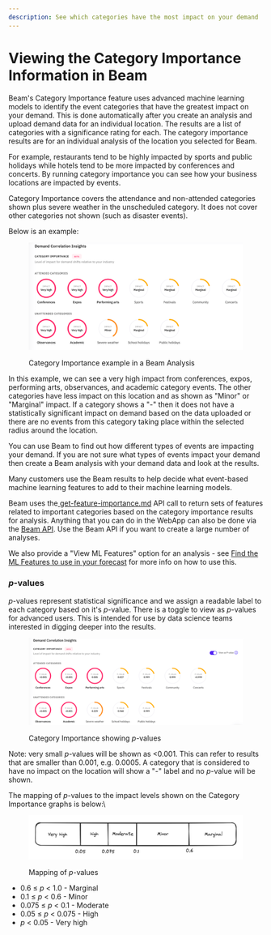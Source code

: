 ```yaml
---
description: See which categories have the most impact on your demand
---
```


# Viewing the Category Importance Information in Beam

Beam's Category Importance feature uses advanced machine learning models to identify the event categories that have the greatest impact on your demand. This is done automatically after you create an analysis and upload demand data for an individual location. The results are a list of categories with a significance rating for each. The category importance results are for an individual analysis of the location you selected for Beam.

For example, restaurants tend to be highly impacted by sports and public holidays while hotels tend to be more impacted by conferences and concerts. By running category importance you can see how your business locations are impacted by events.

Category Importance covers the attendance and non-attended categories shown plus severe weather in the unscheduled category. It does not cover other categories not shown (such as disaster events).

Below is an example:

<figure><img src="../.gitbook/assets/image (50).png" alt=""><figcaption><p>Category Importance example in a Beam Analysis</p></figcaption></figure>

In this example, we can see a very high impact from conferences, expos, performing arts, observances, and academic category events. The other categories have less impact on this location and as shown as "Minor" or "Marginal" impact. If a category shows a "-" then it does not have a statistically significant impact on demand based on the data uploaded or there are no events from this category taking place within the selected radius around the location.

You can use Beam to find out how different types of events are impacting your demand. If you are not sure what types of events impact your demand then create a Beam analysis with your demand data and look at the results.

Many customers use the Beam results to help decide what event-based machine learning features to add to their machine learning models.

Beam uses the[ ](../../api/beam/get-feature-importance.md)[get-feature-importance.md](../../api/beam/get-feature-importance.md "mention") API call to return sets of features related to important categories based on the category importance results for analysis. Anything that you can do in the WebApp can also be done via the [Beam API](../../api/beam/). Use the Beam API if you want to create a large number of analyses.

We also provide a "View ML Features" option for an analysis - see [Find the ML Features to use in your forecast](feature-importance-with-beam-find-the-ml-features-to-use-in-your-forecasts.md) for more info on how to use this.

### _p_-values <a href="#object-object-values" id="object-object-values"></a>

_p_-values represent statistical significance and we assign a readable label to each category based on it's _p_-value. There is a toggle to view as _p_-values for advanced users. This is intended for use by data science teams interested in digging deeper into the results.

<figure><img src="../.gitbook/assets/image (52).png" alt=""><figcaption><p>Category Importance showing <em>p</em>-values</p></figcaption></figure>

Note: very small _p_-values will be shown as <0.001. This can refer to results that are smaller than 0.001, e.g. 0.0005. A category that is considered to have no impact on the location will show a "-" label and no _p_-value will be shown.

The mapping of _p_-values to the impact levels shown on the Category Importance graphs is below:\


<figure><img src="../.gitbook/assets/image (54).png" alt=""><figcaption><p>Mapping of <em>p</em>-values</p></figcaption></figure>

* 0.6 ≤ _p_ < 1.0 - Marginal
* 0.1 ≤ _p_ < 0.6 - Minor
* 0.075 ≤ _p_ < 0.1 - Moderate
* 0.05 ≤ _p_ < 0.075 - High
* _p_ < 0.05 - Very high
